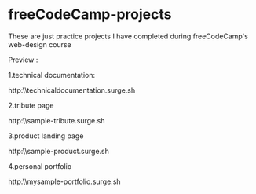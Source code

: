# freeCodeCamp-projects
These are just practice projects I have completed during freeCodeCamp's web-design course 

Preview :

1.technical documentation:

http:\\\technicaldocumentation.surge.sh 

2.tribute page 

http:\\\sample-tribute.surge.sh 

3.product landing page

http:\\\sample-product.surge.sh  

4.personal portfolio

http:\\\mysample-portfolio.surge.sh
